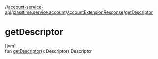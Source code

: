 //[account-service-api](../../../index.md)/[classtime.service.account](../index.md)/[AccountExtensionResponse](index.md)/[getDescriptor](get-descriptor.md)

# getDescriptor

[jvm]\
fun [getDescriptor](get-descriptor.md)(): Descriptors.Descriptor
